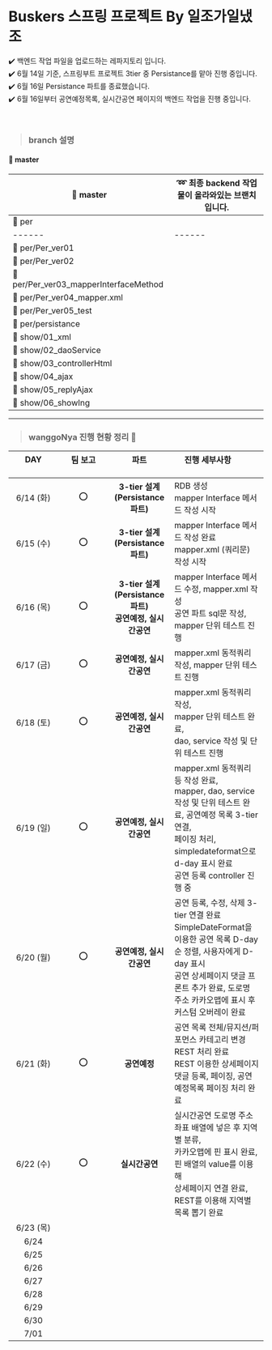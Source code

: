 # Buskers 스프링 프로젝트 By 일조가일냈조 

  ✔️ 백엔드 작업 파일을 업로드하는 레파지토리 입니다. <br>
  ✔️ 6월 14일 기준, 스프링부트 프로젝트 3tier 중 Persistance를 맡아 진행 중입니다. <br>
  ✔️ 6월 16일 Persistance 파트를 종료했습니다. <br> 
  ✔️ 6월 16일부터 공연예정목록, 실시간공연 페이지의 백엔드 작업을 진행 중입니다. <br>
  
  <br>
  
> ### <b> branch 설명 </b>
  
#### 🌵 master
#### 

|🌵 master|➿ 최종 backend 작업물이 올라와있는 브랜치입니다.|
| ------ | ------ |
|🌵 per||
| ------ | ------ |
|🌵 per/Per_ver01||
|🌵 per/Per_ver02||
|🌵 per/Per_ver03_mapperInterfaceMethod||
|🌵 per/Per_ver04_mapper.xml||
|🌵 per/Per_ver05_test||
|🌵 per/persistance||
|🌵 show/01_xml||
|🌵 show/02_daoService||
|🌵 show/03_controllerHtml||
|🌵 show/04_ajax||
|🌵 show/05_replyAjax||
|🌵 show/06_showIng||

*********
> ### <b> wanggoNya 진행 현황 정리 💭 </b>

| DAY      | 팀 보고      |  파트      | 진행 세부사항         |
| :------: | :------: | :------: |------------------------- |
| 6/14 (화) | ⭕ | <b>3-tier 설계(Persistance 파트)</b> | RDB 생성 <br> mapper Interface 메서드 작성 시작 |
| 6/15 (수) | ⭕ | <b>3-tier 설계(Persistance 파트)</b> | mapper Interface 메서드 작성 완료 <br> mapper.xml (쿼리문) 작성 시작 |
| 6/16 (목) | ⭕ | <b>3-tier 설계(Persistance 파트)</b><br><b>공연예정, 실시간공연</b> | mapper Interface 메서드 수정, mapper.xml 작성 <br> 공연 파트 sql문 작성, mapper 단위 테스트 진행 |
| 6/17 (금) | ⭕ | <b>공연예정, 실시간공연</b> | mapper.xml 동적쿼리 작성, mapper 단위 테스트 진행 |
| 6/18 (토) | ⭕ | <b>공연예정, 실시간공연</b> | mapper.xml 동적쿼리 작성, <br> mapper 단위 테스트 완료, <br> dao, service 작성 및 단위 테스트 진행 |
| 6/19 (일) | ⭕ | <b>공연예정, 실시간공연</b> | mapper.xml 동적쿼리 등 작성 완료, <br> mapper, dao, service 작성 및 단위 테스트 완료, 공연예정 목록 3-tier연결,  <br> 페이징 처리, simpledateformat으로 d-day 표시 완료 <br> 공연 등록 controller 진행 중 |
| 6/20 (월) | ⭕ | <b>공연예정, 실시간공연</b> | 공연 등록, 수정, 삭제 3-tier 연결 완료 <br> SimpleDateFormat을 이용한 공연 목록 D-day 순 정렬, 사용자에게 D-day 표시 <br> 공연 상세페이지 댓글 프론트 추가 완료, 도로명 주소 카카오맵에 표시 후 커스텀 오버레이 완료 <br>  |
| 6/21 (화) | ⭕ | <b>공연예정</b> | 공연 목록 전체/뮤지션/퍼포먼스 카테고리 변경 REST 처리 완료 <br> REST 이용한 상세페이지 댓글 등록, 페이징, 공연예정목록 페이징 처리 완료 |
| 6/22 (수) | ⭕ | <b>실시간공연</b> | 실시간공연 도로명 주소 좌표 배열에 넣은 후 지역별 분류, <br> 카카오맵에 핀 표시 완료, 핀 배열의 value를 이용해 <br> 상세페이지 연결 완료, REST를 이용해 지역별 목록 뽑기 완료 |
| 6/23 (목) |  |  |  |
| 6/24 |  |  |  |
| 6/25 |  |  |  |
| 6/26 |  |  |  |
| 6/27 |  |  |  |
| 6/28 |  |  |  |
| 6/29 |  |  |  |
| 6/30 |  |  |  |
| 7/01 |  |  |  |
